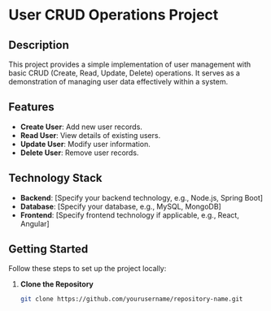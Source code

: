 # User CRUD Operations Project

## Description

This project provides a simple implementation of user management with basic CRUD (Create, Read, Update, Delete) operations. It serves as a demonstration of managing user data effectively within a system.

## Features

- **Create User**: Add new user records.
- **Read User**: View details of existing users.
- **Update User**: Modify user information.
- **Delete User**: Remove user records.

## Technology Stack

- **Backend**: [Specify your backend technology, e.g., Node.js, Spring Boot]
- **Database**: [Specify your database, e.g., MySQL, MongoDB]
- **Frontend**: [Specify frontend technology if applicable, e.g., React, Angular]

## Getting Started

Follow these steps to set up the project locally:

1. **Clone the Repository**

   ```bash
   git clone https://github.com/yourusername/repository-name.git
